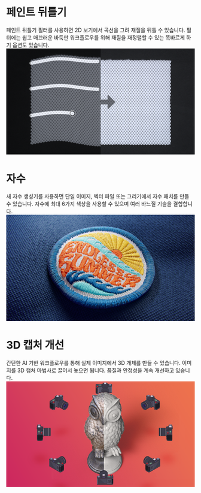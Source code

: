 # 페인트 뒤틀기
페인트 뒤틀기 필터를 사용하면 2D 보기에서 곡선을 그려 재질을 뒤틀 수 있습니다. 필터에는 쉽고 매끄러운 바둑판 워크플로우를 위해 재질을 재정렬할 수 있는 똑바르게 하기 옵션도 있습니다.
![visual](paint_warp_whatsnew_straighten.png)


# 자수
새 자수 생성기를 사용하면 단일 이미지, 벡터 파일 또는 그리기에서 자수 패치를 만들 수 있습니다. 자수에 최대 6가지 색상을 사용할 수 있으며 여러 바느질 기술을 결합합니다.
![visual](embroidery_whatsnew.png)


# 3D 캡처 개선
간단한 AI 기반 워크플로우를 통해 실제 이미지에서 3D 개체를 만들 수 있습니다. 이미지를 3D 캡처 마법사로 끌어서 놓으면 됩니다. 품질과 안정성을 계속 개선하고 있습니다.
![visual](whatsnew_3d_capture.png)